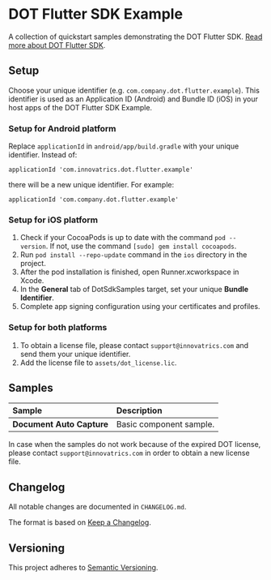 # DOT Flutter SDK Example

A collection of quickstart samples demonstrating the DOT Flutter SDK. [Read more about DOT Flutter SDK](https://developers.innovatrics.com/digital-onboarding/).

## Setup

Choose your unique identifier (e.g. `com.company.dot.flutter.example`). This identifier is used as an Application ID (Android) and Bundle ID (iOS) in your host apps of the DOT Flutter SDK Example.

### Setup for Android platform

Replace `applicationId` in `android/app/build.gradle` with your unique identifier. Instead of:

```
applicationId 'com.innovatrics.dot.flutter.example'
```

there will be a new unique identifier. For example:

```
applicationId 'com.company.dot.flutter.example'
```

### Setup for iOS platform

1. Check if your CocoaPods is up to date with the command `pod --version`. If not, use the command `[sudo] gem install cocoapods`.
1. Run `pod install --repo-update` command in the `ios` directory in the project.
1. After the pod installation is finished, open Runner.xcworkspace in Xcode.
1. In the **General** tab of DotSdkSamples target, set your unique **Bundle Identifier**.
1. Complete app signing configuration using your certificates and profiles.

### Setup for both platforms

1. To obtain a license file, please contact `support@innovatrics.com` and send them your unique identifier.
1. Add the license file to `assets/dot_license.lic`.

## Samples

| Sample                    | Description             |
|:--------------------------|:------------------------|
| **Document Auto Capture** | Basic component sample. |

In case when the samples do not work because of the expired DOT license, please contact `support@innovatrics.com` in order to obtain a new license file.

## Changelog

All notable changes are documented in `CHANGELOG.md`.

The format is based on [Keep a Changelog](https://keepachangelog.com/en/1.1.0/).

## Versioning

This project adheres to [Semantic Versioning](https://semver.org/spec/v2.0.0.html).
